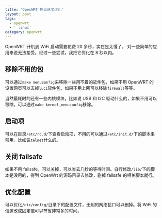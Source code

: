 ```yaml
---
title: 'OpenWRT 启动速度优化'
layout: post
tags:
  - openwrt
  - ' linux'
category: openwrt
---
```


OpenWRT 开机到 WiFi 启动需要花费 20 多秒，实在是太慢了， 对一些简单的应用来说无法接受。经过一些尝试，我把它优化在 8 秒以内。

<!--more-->

## 移除不用的包

可以通过`make menuconfig`来移除一些用不着的软件包，如果不用 OpenWRT 的设置网页可以去掉`luci`软件包，如果不用上网可以移除`firewall`等等。

当然最耗时的还有一些内核模块，比如说 USB 和 I2C 驱动什么的，如果不用可以移除。可以通过`make kernel_menuconfig`移除。

## 启动项

可以在目录`/etc/rc.d/`下查看启动项，不用的可以通过`/etc/init.d/`下的脚本来禁用，比如说`telnet`什么的。

## 关闭 failsafe

如果不用 failsafe，可以关掉，可以省去几秒的等待时间。自行修改`/lib/`下的脚本是没用的，得到 OpenWrt 的源码目录去修改，删掉 failsafe 的相关脚本就行。

## 优化配置

可以优化`/etc/config/`目录下的配置文件，无用的网络接口可以删掉。将 WiFi 的信道改成固定值可以节省非常多的时间。